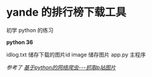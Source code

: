 # yande 的排行榜下载工具
初学 python 的练习

**python 36**

idlog.txt 储存下载的图片id
image 储存图片
app.py 主程序

*参考了 [基于python的网络爬虫---抓取p站图片](https://blog.csdn.net/h_wulingfei/article/details/62041986)*